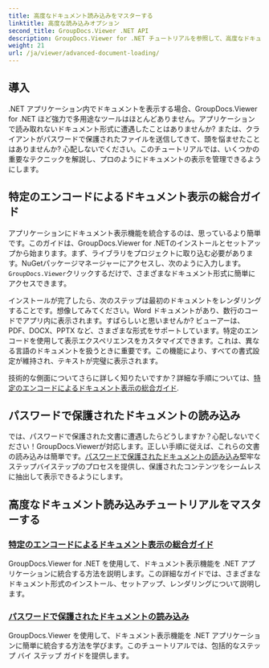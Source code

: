```yaml
---
title: 高度なドキュメント読み込みをマスターする
linktitle: 高度な読み込みオプション
second_title: GroupDocs.Viewer .NET API
description: GroupDocs.Viewer for .NET チュートリアルを参照して、高度なドキュメント表示機能をアプリケーションに簡単に統合します。
weight: 21
url: /ja/viewer/advanced-document-loading/
---
```

## 導入

.NET アプリケーション内でドキュメントを表示する場合、GroupDocs.Viewer for .NET ほど強力で多用途なツールはほとんどありません。アプリケーションで読み取れないドキュメント形式に遭遇したことはありませんか? または、クライアントがパスワードで保護されたファイルを送信してきて、頭を悩ませたことはありませんか? 心配しないでください。このチュートリアルでは、いくつかの重要なテクニックを解説し、プロのようにドキュメントの表示を管理できるようにします。

## 特定のエンコードによるドキュメント表示の総合ガイド

アプリケーションにドキュメント表示機能を統合するのは、思っているより簡単です。このガイドは、GroupDocs.Viewer for .NETのインストールとセットアップから始まります。まず、ライブラリをプロジェクトに取り込む必要があります。NuGetパッケージマネージャーにアクセスし、次のように入力します。`GroupDocs.Viewer`クリックするだけで、さまざまなドキュメント形式に簡単にアクセスできます。

インストールが完了したら、次のステップは最初のドキュメントをレンダリングすることです。想像してみてください。Word ドキュメントがあり、数行のコードでアプリ内に表示されます。すばらしいと思いませんか? ビューアーは、PDF、DOCX、PPTX など、さまざまな形式をサポートしています。特定のエンコードを使用して表示エクスペリエンスをカスタマイズできます。これは、異なる言語のドキュメントを扱うときに重要です。この機能により、すべての書式設定が維持され、テキストが完璧に表示されます。

技術的な側面についてさらに詳しく知りたいですか？詳細な手順については、[特定のエンコードによるドキュメント表示の総合ガイド](./document-viewing-with-specific-encoding/).

## パスワードで保護されたドキュメントの読み込み

では、パスワードで保護された文書に遭遇したらどうしますか？心配しないでください！GroupDocs.Viewerが対応します。正しい手順に従えば、これらの文書の読み込みは簡単です。[パスワードで保護されたドキュメントの読み込み](./loading-password-protected-document/)堅牢なステップバイステップのプロセスを提供し、保護されたコンテンツをシームレスに抽出して表示できるようにします。

## 高度なドキュメント読み込みチュートリアルをマスターする
### [特定のエンコードによるドキュメント表示の総合ガイド](./document-viewing-with-specific-encoding/)
GroupDocs.Viewer for .NET を使用して、ドキュメント表示機能を .NET アプリケーションに統合する方法を説明します。この詳細なガイドでは、さまざまなドキュメント形式のインストール、セットアップ、レンダリングについて説明します。
### [パスワードで保護されたドキュメントの読み込み](./loading-password-protected-document/)
GroupDocs.Viewer を使用して、ドキュメント表示機能を .NET アプリケーションに簡単に統合する方法を学びます。このチュートリアルでは、包括的なステップ バイ ステップ ガイドを提供します。